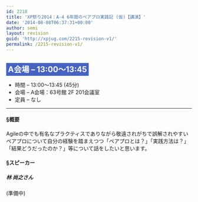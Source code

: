 ```yaml
---
id: 2218
title: 'XP祭り2014：A-4 6年間のペアプロ実践記 (仮)【講演】'
date: '2014-08-08T06:37:31+00:00'
author: semi
layout: revision
guid: 'http://xpjug.com/2215-revision-v1/'
permalink: /2215-revision-v1/
---
```


## <span style="color:#FFFFFF; background-color:#4763c2; padding:5px;">A会場 – 13:00～13:45</span>

- 時間 – 13:00～13:45 (45分)
- 会場 – A会場：63号館 2F 201会議室
- 定員 – なし

---

#### §概要

Agileの中でも有名なプラクティスでありながら敬遠されがちで誤解されやすいペアプロについて自分の経験を踏まえつつ「ペアプロとは？」「実践方法は？」「結果どうだったのか？」等について話をしたいと思います。

#### §スピーカー

##### 林 尚之さん

(準備中)